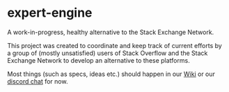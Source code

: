 # expert-engine

A work-in-progress, healthy alternative to the Stack Exchange Network.

This project was created to coordinate and keep track of current efforts by a group of (mostly unsatisfied) users of Stack Overflow and the Stack Exchange Network to develop an alternative to these platforms.

Most things (such as specs, ideas etc.) should happen in our [Wiki](https://github.com/zoxuyu/expert-engine/wiki) or our [discord chat](https://discord.gg/WZ7aTst) for now.
